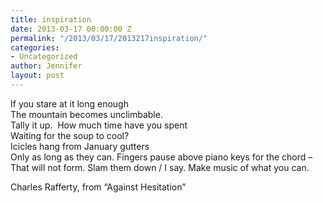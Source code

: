 ```yaml
---
title: inspiration
date: 2013-03-17 00:00:00 Z
permalink: "/2013/03/17/2013217inspiration/"
categories:
- Uncategorized
author: Jennifer
layout: post
---
```


If you stare at it long enough  
The mountain becomes unclimbable.&nbsp;  
Tally it up. &nbsp;How much time have you spent&nbsp;  
Waiting for the soup to cool?  
Icicles hang from January gutters  
Only as long as they can. Fingers pause above piano keys for the chord &#8211;  
That will not form. Slam them down / I say. Make music of what you can.&nbsp;

Charles Rafferty, from &#8220;Against Hesitation&#8221;</p>

<div class="sqs-image sqs-empty">
  <div class="sqs-image-content">
  </div>
</div>
